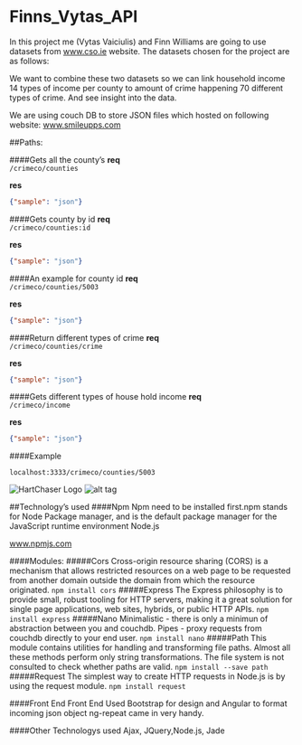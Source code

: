 # Finns_Vytas_API

In this project me (Vytas Vaiciulis) and Finn Williams are going to use datasets from www.cso.ie website.
The datasets chosen for the project are as follows:

We want to combine these two datasets so we can link household income 14 types of income per county to amount of crime happening 70 different types of crime. And see insight into the data.

We are using couch DB to store JSON files which hosted on following website: www.smileupps.com


##Paths:

####Gets all the county’s
**req**  
`/crimeco/counties`

**res**  
```json
{"sample": "json"}
```

####Gets county by id
**req**  
`/crimeco/counties:id`

**res**  
```json
{"sample": "json"}
```

####An example for county id
**req**  
`/crimeco/counties/5003`

**res**  
```json
{"sample": "json"}
```

####Return different types of crime 
**req**  
`/crimeco/counties/crime`

**res**  
```json
{"sample": "json"}
```

####Gets different types of house hold income
**req**  
`/crimeco/income`

**res**  
```json
{"sample": "json"}
```

####Example

`localhost:3333/crimeco/counties/5003`

![HartChaser Logo](https://github.com/VytasHub/finns_vytas_api/tree/master/screenhots/exampleresponse.png "HartChaser")
![alt tag](https://github.com/VytasHub/finns_vytas_api/tree/master/screenhots/exampleresponse.png)



##Technology’s used
####Npm
Npm need to be installed first.npm stands for Node Package manager, and is the default package manager for the JavaScript runtime environment Node.js

www.npmjs.com

####Modules: 
#####Cors
Cross-origin resource sharing (CORS) is a mechanism that allows restricted resources on a web page to be requested from another domain outside the domain from which the resource originated.
`npm install cors`
#####Express
The Express philosophy is to provide small, robust tooling for HTTP servers, making it a great solution for single page applications, web sites, hybrids, or public HTTP APIs.
`npm install express`
#####Nano
Minimalistic - there is only a minimun of abstraction between you and couchdb.
Pipes - proxy requests from couchdb directly to your end user.
`npm install nano`
#####Path
This module contains utilities for handling and transforming file paths. Almost all these methods perform only string transformations. The file system is not consulted to check whether paths are valid.
`npm install --save path`
#####Request
The simplest way to create HTTP requests in Node.js is by using the request module.
`npm install request`


####Front End
Front End
Used Bootstrap for design and Angular to format incoming json object ng-repeat came in very handy.

####Other Technologys used 
Ajax, JQuery,Node.js, Jade









